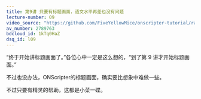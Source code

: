 ```yaml
---
title: 第9讲 只要有标题画面，语文水平再差也没有问题
lecture-number: 09
video_source: "https://github.com/FiveYellowMice/onscripter-tutorial/raw/master/%E7%AC%AC9%E8%AE%B2%20%E5%8F%AA%E8%A6%81%E6%9C%89%E6%A0%87%E9%A2%98%E7%94%BB%E9%9D%A2%EF%BC%8C%E8%AF%AD%E6%96%87%E6%B0%B4%E5%B9%B3%E5%86%8D%E5%B7%AE%E4%B9%9F%E6%B2%A1%E6%9C%89%E9%97%AE%E9%A2%98/sub.flv"
av_number: 2789763
bdcloud_id: 1kTq0HaZ
dsq_id: l09
---
```


“终于开始讲标题画面了。”各位心中一定是这么想的，“到了第 9 讲才开始标题画面。”

不过也没办法，ONScripter的标题画面，确实要比想象中难做一些。

不过只要有精灵的帮助，这都是小菜一碟。
